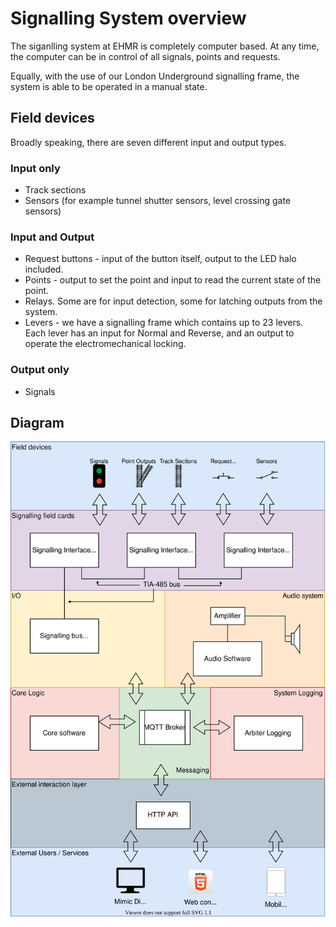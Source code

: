 # Signalling System overview

The siganlling system at EHMR is completely computer based. At any time, the
computer can be in control of all signals, points and requests.

Equally, with the use of our London Underground signalling frame, the system is
able to be operated in a manual state.

## Field devices

Broadly speaking, there are seven different input and output types.

### Input only

- Track sections
- Sensors (for example tunnel shutter sensors, level crossing gate sensors)

### Input and Output

- Request buttons - input of the button itself, output to the LED halo included.
- Points - output to set the point and input to read the current state of the
  point.
- Relays. Some are for input detection, some for latching outputs from the
  system.
- Levers - we have a signalling frame which contains up to 23 levers. Each lever
  has an input for Normal and Reverse, and an output to operate the 
  electromechanical locking.

### Output only

- Signals

## Diagram

![Signalling Diagram](diagrams/overview.drawio.svg)